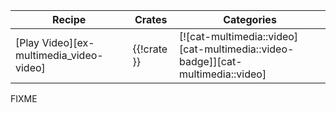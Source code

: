 | Recipe | Crates | Categories |
|--------|--------|------------|
| [Play Video][ex-multimedia_video-video] | {{!crate }} | [![cat-multimedia::video][cat-multimedia::video-badge]][cat-multimedia::video] |

<div class="hidden">
FIXME
</div>
